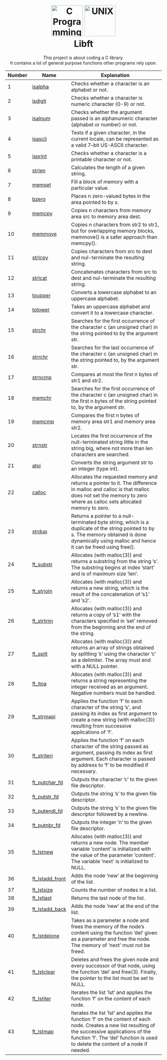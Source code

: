 <h1 align="center">
	<a href="https://en.wikipedia.org/wiki/C_(programming_language)"> <img src="https://cdn.jsdelivr.net/gh/devicons/devicon/icons/c/c-original.svg" alt="C Programming Language" width="100"height="100"></a>
	<a href="https://unix.org/"> <img src="https://cdn.jsdelivr.net/gh/devicons/devicon/icons/unix/unix-original.svg" alt="UNIX" width="100" height="100"></a>
	<br>
	Libft
</h1>

<p align="center">
	This project is about coding a C library.<br>
	It contains a lot of general purpose functions other programs rely upon.
</p>


|Number|Name|Explanation|
|---|---|---|
|	1|	[isalpha](https://github.com/mmtemel/libft/blob/main/libft/ft_isalpha.c)|	Checks whether a character is an alphabet or not.|
|	2|	[isdigit](https://github.com/mmtemel/libft/blob/main/libft/ft_isdigit.c)|	Checks whether a character is numeric character (0-9) or not.|
|	3|	[isalnum](https://github.com/mmtemel/libft/blob/main/libft/ft_isalnum.c)|	Checks whether the argument passed is an alphanumeric character (alphabet or number) or not.|
|	4|	[isascii](https://github.com/mmtemel/libft/blob/main/libft/ft_isascii.c)|	Tests if a given character, in the current locale, can be represented as a valid 7–bit US-ASCII character.|
|	5|	[isprint](https://github.com/mmtemel/libft/blob/main/libft/ft_isprint.c)|	Checks whether a character is a printable character or not.|
|	6|	[strlen](https://github.com/mmtemel/libft/blob/main/libft/ft_strlen.c)|		Calculates the length of a given string.|
|	7|	[memset](https://github.com/mmtemel/libft/blob/main/libft/ft_memset.c)|		Fill a block of memory with a particular value.|
|	8|	[bzero](https://github.com/mmtemel/libft/blob/main/libft/ft_bzero.c)|		Places n zero-valued bytes in the area pointed to by s.|
|	9|	[memcpy](https://github.com/mmtemel/libft/blob/main/libft/ft_memcpy.c)|		Copies n characters from memory area src to memory area dest.|
|	10|	[memmove](https://github.com/mmtemel/libft/blob/main/libft/ft_memmove.c)|	Copies n characters from str2 to str1, but for overlapping memory blocks, memmove() is a safer approach than memcpy().|
|	11|	[strlcpy](https://github.com/mmtemel/libft/blob/main/libft/ft_strlcpy.c)|	Copies characters from src to dest and nul-terminate the resulting string.|
|	12|	[strlcat](https://github.com/mmtemel/libft/blob/main/libft/ft_strlcat.c)|	Concatenates characters from src to dest and nul-terminate the resulting string.|
|	13|	[toupper](https://github.com/mmtemel/libft/blob/main/libft/ft_toupper.c)|	Converts a lowercase alphabet to an uppercase alphabet.|
|	14|	[tolower](https://github.com/mmtemel/libft/blob/main/libft/ft_tolower.c)|	Takes an uppercase alphabet and convert it to a lowercase character.|
|	15|	[strchr](https://github.com/mmtemel/libft/blob/main/libft/ft_strchr.c)|		Searches for the first occurrence of the character c (an unsigned char) in the string pointed to by the argument str.|
|	16|	[strrchr](https://github.com/mmtemel/libft/blob/main/libft/ft_strrchr.c)|	Searches for the last occurrence of the character c (an unsigned char) in the string pointed to, by the argument str.|
|	17|	[strncmp](https://github.com/mmtemel/libft/blob/main/libft/ft_strncmp.c)|	Compares at most the first n bytes of str1 and str2.|
|	18|	[memchr](https://github.com/mmtemel/libft/blob/main/libft/ft_memchr.c)|		Searches for the first occurrence of the character c (an unsigned char) in the first n bytes of the string pointed to, by the argument str.|
|	19|	[memcmp](https://github.com/mmtemel/libft/blob/main/libft/ft_memcmp.c)|		Compares the first n bytes of memory area str1 and memory area str2.|
|	20|	[strnstr](https://github.com/mmtemel/libft/blob/main/libft/ft_strnstr.c)|	Locates the first occurrence of the null-terminated string little in the string big, where not more than len characters are searched.|
|	21|	[atoi](https://github.com/mmtemel/libft/blob/main/libft/ft_atoi.c)|		Converts the string argument str to an integer (type int).|
|	22|	[calloc](https://github.com/mmtemel/libft/blob/main/libft/ft_calloc.c)|		Allocates the requested memory and returns a pointer to it. The difference in malloc and calloc is that malloc does not set the memory to zero where as calloc sets allocated memory to zero.
|	23|	[strdup](https://github.com/mmtemel/libft/blob/main/libft/ft_strdup.c)|		Returns a pointer to a null-terminated byte string, which is a duplicate of the string pointed to by s. The memory obtained is done dynamically using malloc and hence it can be freed using free().|
|	24|	[ft_substr](https://github.com/mmtemel/libft/blob/main/libft/ft_substr.c)|	Allocates (with malloc(3)) and returns a substring from the string ’s’. The substring begins at index ’start’ and is of maximum size ’len’.|
|	25|	[ft_strjoin](https://github.com/mmtemel/libft/blob/main/libft/ft_strjoin.c)|	Allocates (with malloc(3)) and returns a new string, which is the result of the concatenation of ’s1’ and ’s2’.|
|	26|	[ft_strtrim](https://github.com/mmtemel/libft/blob/main/libft/ft_strtrim.c)|	Allocates (with malloc(3)) and returns a copy of ’s1’ with the characters specified in ’set’ removed from the beginning and the end of the string.|
|	27|	[ft_split](https://github.com/mmtemel/libft/blob/main/libft/ft_split.c)|	Allocates (with malloc(3)) and returns an array of strings obtained by splitting ’s’ using the character ’c’ as a delimiter. The array must end with a NULL pointer.|
|	28|	[ft_itoa](https://github.com/mmtemel/libft/blob/main/libft/ft_itoa.c)|		Allocates (with malloc(3)) and returns a string representing the integer received as an argument. Negative numbers must be handled.|
|	29|	[ft_strmapi](https://github.com/mmtemel/libft/blob/main/libft/ft_strmapi.c)|	Applies the function ’f’ to each character of the string ’s’, and passing its index as first argument to create a new string (with malloc(3)) resulting from successive applications of ’f’.|
|	30|	[ft_striteri](https://github.com/mmtemel/libft/blob/main/libft/ft_striteri.c)|	Applies the function ’f’ on each character of the string passed as argument, passing its index as first argument. Each character is passed by address to ’f’ to be modified if necessary.|
|	31|	[ft_putchar_fd](https://github.com/mmtemel/libft/blob/main/libft/ft_putchar_fd.c)|	Outputs the character ’c’ to the given file descriptor.|
|	32|	[ft_putstr_fd](https://github.com/mmtemel/libft/blob/main/libft/ft_putstr_fd.c)|	Outputs the string ’s’ to the given file descriptor.|
|	33|	[ft_putendl_fd](https://github.com/mmtemel/libft/blob/main/libft/ft_putendl_fd.c)|	Outputs the string ’s’ to the given file descriptor followed by a newline.|
|	34|	[ft_putnbr_fd](https://github.com/mmtemel/libft/blob/main/libft/ft_putnbr_fd.c)|	Outputs the integer ’n’ to the given file descriptor.|
|	35|	[ft_lstnew](https://github.com/mmtemel/libft/blob/main/libft/ft_lstnew.c)|		Allocates (with malloc(3)) and returns a new node. The member variable ’content’ is initialized with the value of the parameter ’content’. The variable ’next’ is initialized to NULL.|
|	36|	[ft_lstadd_front](https://github.com/mmtemel/libft/blob/main/libft/ft_lstadd_front.c)|	Adds the node ’new’ at the beginning of the list.
|	37|	[ft_lstsize](https://github.com/mmtemel/libft/blob/main/libft/ft_lstsize.c)|		Counts the number of nodes in a list.
|	38|	[ft_lstlast](https://github.com/mmtemel/libft/blob/main/libft/ft_lstlast.c)|		Returns the last node of the list.
|	39|	[ft_lstadd_back](https://github.com/mmtemel/libft/blob/main/libft/ft_lstadd_back.c)|	Adds the node ’new’ at the end of the list.
|	40|	[ft_lstdelone](https://github.com/mmtemel/libft/blob/main/libft/ft_lstdelone.c)|	Takes as a parameter a node and frees the memory of the node’s content using the function ’del’ given as a parameter and free the node. The memory of ’next’ must not be freed.|
|	41|	[ft_lstclear](https://github.com/mmtemel/libft/blob/main/libft/ft_lstclear.c)|		Deletes and frees the given node and every successor of that node, using the function ’del’ and free(3). Finally, the pointer to the list must be set to NULL.|
|	42|	[ft_lstiter](https://github.com/mmtemel/libft/blob/main/libft/ft_lstiter.c)|		Iterates the list ’lst’ and applies the function ’f’ on the content of each node.|
|	43|	[ft_lstmap](https://github.com/mmtemel/libft/blob/main/libft/ft_lstmap.c)|		Iterates the list ’lst’ and applies the function ’f’ on the content of each node. Creates a new list resulting of the successive applications of the function ’f’. The ’del’ function is used to delete the content of a node if needed.|









